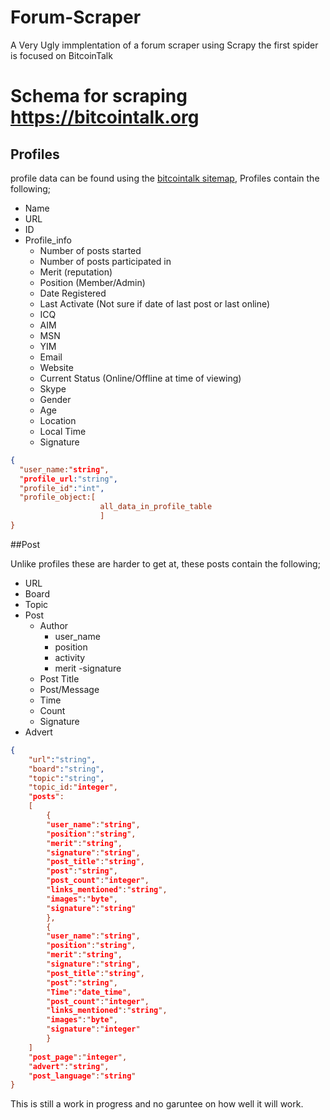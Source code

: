 # Forum-Scraper
A Very Ugly immplentation of a forum scraper using Scrapy the first spider is focused on BitcoinTalk
# Schema for scraping https://bitcointalk.org

## Profiles
profile data can be found using the [bitcointalk sitemap](https://bitcointalk.org/sitemap.php), Profiles contain the following;

- Name
- URL
- ID
- Profile_info
  - Number of posts started
  - Number of posts participated in 
  - Merit (reputation)
  - Position (Member/Admin)
  - Date Registered
  - Last Activate (Not sure if date of last post or last online) 
  - ICQ
  - AIM
  - MSN
  - YIM
  - Email
  - Website
  - Current Status (Online/Offline at time of viewing)
  - Skype
  - Gender
  - Age
  - Location
  - Local Time
  - Signature

```json
{
  "user_name:"string",
  "profile_url:"string",
  "profile_id":"int",
  "profile_object:[
                    all_data_in_profile_table
                    ]
}
```

##Post

Unlike profiles these are harder to get at, these posts contain the following;

- URL
- Board
- Topic
- Post
    - Author
        - user_name
        - position
        - activity
        - merit
        -signature
    - Post Title
    - Post/Message
    - Time
    - Count 
    - Signature
- Advert
    
```json
{
	"url":"string",
	"board":"string",
	"topic":"string",
	"topic_id:"integer",
	"posts":
	[
		{
		"user_name":"string",
		"position":"string",
		"merit":"string",
		"signature":"string",
		"post_title":"string",
		"post":"string",
		"post_count":"integer",
		"links_mentioned":"string",
		"images":"byte",
		"signature":"string"
		},
		{
		"user_name":"string",
		"position":"string",
		"merit":"string",
		"signature":"string",
		"post_title":"string",
		"post":"string",
		"Time":"date_time",
		"post_count":"integer",
		"links_mentioned":"string",
		"images":"byte",
		"signature":"integer"
		}
	]
	"post_page":"integer",
	"advert":"string",
	"post_language":"string"
}
```
 
This is still a work in progress and no garuntee on how well it will work.
